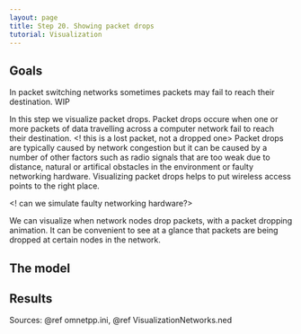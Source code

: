 ```yaml
---
layout: page
title: Step 20. Showing packet drops
tutorial: Visualization
---
```


## Goals

In packet switching networks sometimes packets may fail to reach their destination.
WIP

In this step we visualize packet drops. Packet drops occure when one or more 
packets of data travelling across a computer network fail to reach their destination.
<! this is a lost packet, not a dropped one> 
Packet drops are typically caused by network congestion but it can be caused by 
a number of other factors such as radio signals that are too weak due to distance, 
natural or artifical obstacles in the environment or faulty networking hardware. 
Visualizing packet drops helps to put wireless access points to the right place.

<! can we simulate faulty networking hardware?>

We can visualize when network nodes drop packets, with a packet dropping animation.
It can be convenient to see at a glance that packets are being dropped at certain nodes in the network.

<!--
A hálózatokban előfordulhat hogy a csomagok eldobódnak.

Ebben a lépésben a packet dropot vizualizáljuk.
A packet drop akkor történik, amikor egy vagy több csomag nem ér oda a célhoz. 
Általában hálózati torlódás okozza, de gyenge rádiójel vagy hibás hw is okozhatja. 
Ha természeti vagy mesterséges akadályok vannak a környezetben, akkor segítheti a
wireless AP-k megfelelő helyre telepítését, ha látjuk, hogy hol történik csomag vesztés.
-->

## The model

## Results

Sources: @ref omnetpp.ini, @ref VisualizationNetworks.ned
